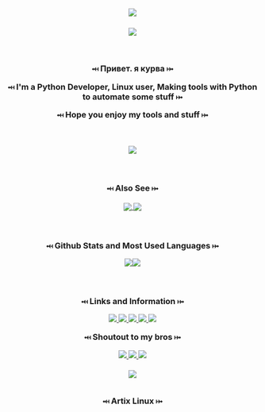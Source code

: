 <!-- Intro text -->
<h1 align="center">
    <a href="https://Kourva.github.io">
        <img src="https://readme-typing-svg.demolab.com?font=Rubik+Vinyl&duration=3000&pause=1000&color=00ff00&width=135&lines=%3C%2F++Kourva++%2F%3E" />
    </a>
</h1>

<!-- Trophies -->
<h3 align="center">
    <img align="center" src="https://github-profile-trophy.vercel.app/?username=Kourva&theme=matrix&no-bg=true&no-frame=false&column=6&row=1&margin-w=10" />
    <br><br><br>
    <p>⤟ Привет. я курва ⤠</p>
    <p>⤟ I'm a Python Developer, Linux user, Making tools with Python to automate some stuff ⤠</p>
    <p>⤟ Hope you enjoy my tools and stuff ⤠</p>
    <br>
</h3>

<!-- Streak stats -->
<p align="center">
<img align="center" src="https://streak-stats.demolab.com?user=Kourva&theme=hacker&border_radius=5.0&background=DD272700&ring=00FF00&fire=545454&currStreakNum=FFFFFF&sideNums=8F8F8F&sideLabels=00FF00&dates=FFFFFF&border=FFFFFF" />
</p>

<!-- Extra pins -->
<h3 align="center">
    <br>
    <p> ⤟ Also See ⤠ </p>
    <a href="https://github.com/Kourva/PyLomba">
        <img align="center" src="https://github-readme-stats.vercel.app/api/pin/?username=Kourva&repo=PyLomba&theme=transparent&show_owner=true" />
    </a>
    <a href="https://github.com/Kourva/DedSecApp">
        <img align="center" src="https://github-readme-stats.vercel.app/api/pin/?username=Kourva&repo=DedSecApp&theme=transparent&show_owner=true" />
    </a>
    


<!-- Github Stats and Most used languages-->
<h3 align="center">
    <br>
    <p>⤟ Github Stats and Most Used Languages ⤠</p>
    <p align="center">
        <img src="https://github-readme-stats-git-masterrstaa-rickstaa.vercel.app/api?username=Kourva&show_icons=true&theme=transparent&hide_border=true&show_icons=true&include_all_commits=true&count_private=true&line_height=28&ring_color=00ff00" /><img src="https://github-readme-stats.vercel.app/api/top-langs/?username=Kourva&hide_border=true&theme=transparent&layout=compact&langs_count=10" />
    </p>
</h3>


<!-- Links -->
<h3 align="center">
    <br>
    <p> ⤟ Links and Information ⤠ <p>
    <a href="https://github.com/Kourva?tab=followers">
        <img src="https://img.shields.io/github/followers/Kourva?logoColor=black&style=social">
    </a>
    <a href="#">
        <img src="https://img.shields.io/github/stars/Kourva?logo=TrustPilot&logoColor=red&style=social">
    </a>
    <a href="https://Kourva.t.me">
        <img src="https://img.shields.io/badge/Telegram-Kourva-blue?logo=telegram&style=social&logoColor=blue">
    </a>
    <a href="https://Kourva.github.io">
        <img src="https://img.shields.io/badge/Website-Kourva.github.io-blue?style=social&logo=Aiqfome">
    </a>
    <a href="https://github.com/SlavPH">
        <img src="https://img.shields.io/badge/Github-Old%20account-red?style=social&logo=github">
    </a>
    <br>
    <p> ⤟ Shoutout to my bros ⤠ </p>
    <a href="https://github.com/DoIKnowWhoYouI">
        <img src="https://img.shields.io/badge/Who%20I%20Am-Do%20You%3F-green?style=social&logo=github">
    </a>
    <a href="https://github.com/V2Valerie">
        <img src="https://img.shields.io/badge/Valerie-V2-green?style=social&logo=github">
    </a>
    <a href="https://github.com/evil-kiss">
        <img src="https://img.shields.io/badge/Evil-Kiss-green?style=social&logo=github">
    </a>
    <br><br>
    <img align="center" src="https://user-images.githubusercontent.com/118578799/211487717-f3ec0df4-bc40-4abb-a0a2-1afe7d205d42.png">
    <br><br>
    <p> ⤟ Artix Linux ⤠ </p>
</h3>

